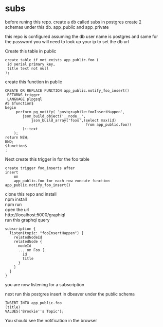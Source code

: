 # subs

before runing this repo. create a db called subs in postgres
create 2 schemas under this db. app_public and app_private

this repo is configured assuming the db user name is postgres and same for the password
you will need to look up your ip to set the db url

Create this table in public

```
create table if not exists app_public.foo (
 id serial primary key,
 title text not null
);
```

create this function in public
```
CREATE OR REPLACE FUNCTION app_public.notify_foo_insert()
 RETURNS trigger
 LANGUAGE plpgsql
AS $function$
begin
	 perform pg_notify( 'postgraphile:fooInsertHappen',
  		json_build_object('__node__', 
    		json_build_array('foos',(select max(id) 
    								 from app_public.foo))
  		)::text
	);
return NEW;
END;
$function$
;
```

Next create this trigger in for the foo table

```
create trigger foo_inserts after
insert
    on
    app_public.foo for each row execute function app_public.notify_foo_insert()
```


clone this repo and install <br>
npm install <br>
npm run <br>
open the url <br>
http://localhost:5000/graphiql <br>
run this graphql query

```
subscription {
  listen(topic: "fooInsertHappen") {
    relatedNodeId
    relatedNode {
      nodeId
      ... on Foo {
        id
        title
      }
    }
  }
}
```

you are now listening for a subscription

next run this postgres insert in dbeaver under the public schema <br>
```
INSERT INTO app_public.foo
(title)
VALUES('Brookie''s Topic');
```

You should see the notification in the browser
